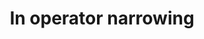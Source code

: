 ---
title: "In operator narrowing"
description: "You can use the 'in' operator to narrow the type of a variable."
dependencies: []
link: "https://www.typescriptlang.org/docs/handbook/2/narrowing.html#the-in-operator-narrowing"
---